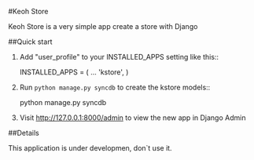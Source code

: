 #Keoh Store


Keoh Store is a very simple app create a store with Django

##Quick start


1. Add "user_profile" to your INSTALLED_APPS setting like this::

      INSTALLED_APPS = (
          ...
          'kstore',
      )

2. Run `python manage.py syncdb` to create the kstore models::

	python manage.py syncdb


3. Visit http://127.0.0.1:8000/admin to view the new app in Django Admin

##Details


This application is under developmen, don`t use it.

